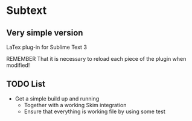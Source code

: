 Subtext
=======

Very simple version
-------------------

LaTex plug-in for Sublime Text 3

REMEMBER That it is necessary to reload each piece of the plugin when modified!

TODO List
---------

* Get a simple build up and running
    * Together with a working Skim integration
    * Ensure that everything is working file by using some test